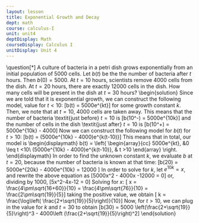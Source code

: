 ```yaml
---
layout: lesson
title: Exponential Growth and Decay
dept: math
course: calculus-I
unit: unit4
deptDisplay: Math
courseDisplay: Calculus I
unitDisplay: Unit 4
---
```


\question[$*$] A culture of bacteria in a petri dish grows exponentially from an initial population of 5000 cells. Let $b(t)$ be the the number of bacteria after $t$ hours. Then $b(0) = 5000$. At $t = 10$ hours, scientists remove 4000 cells from the dish. At $t = 20$ hours, there are exactly 12000 cells in the dish. How many cells will be present in the dish at $t = 30$ hours?
\begin{solution}
Since we are told that it is exponential growth, we can construct the following model, value for $t < 10$:
\[b(t) = 5000e^{kt}\]
for some growth constant $k$. Then, we note that at $t = 10$, 4000 cells are taken away. This means that the number of bacteria \textit{just before} $t = 10$ is 
\[b(10^-) = 5000e^{10k}\]
and the number of cells in the dish \textit{just after} $t = 10$ is
\[b(10^+) = 5000e^{10k} - 4000\]
Now we can construct the following model for $b(t)$ for $t > 10$:
\[b(t) = (5000e^{10k} - 4000)e^{k(t-10)}\]
This means that in total, our model is 
\begin{displaymath}
b(t) = \left\{
\begin{array}{cc}
5000e^{kt}, &0 \leq t <10\\
(5000e^{10k} - 4000)e^{k(t-10)}, & t >10
\end{array}
\right.
\end{displaymath}
In order to find the unknown constant $k$, we evaluate $b$ at $t = 20$, because the number of bacteria is known at that time:
\[b(20) = 5000e^{20k} - 4000e^{10k} = 12000 \]
In order to solve for $k$, let $e^{10k} = x$, and rewrite the above equation as
\[5000x^2 - 4000x -12000 = 0\]
or, dividing by 1000, 
\[5x^2-4x-12 = 0\]
Solving for $x$: 
\[ x = \frac{4\pm\sqrt{16+60}}{10} = \frac{4\pm\sqrt{76}}{10} = \frac{2\pm\sqrt{19}}{5}\]
taking the positive value, we obtain
\[ k = \frac{\log\left( \frac{2+\sqrt{19}}{5}\right)}{10}\]
Now, for $t >10$, we can plug in the value for $k$ and $t = 30$ to obtain 
\[b(30) = 5000 \left(\frac{2+\sqrt{19}}{5}\right)^3 - 4000\left (\frac{2+\sqrt{19}}{5}\right)^2\]
\end{solution}






